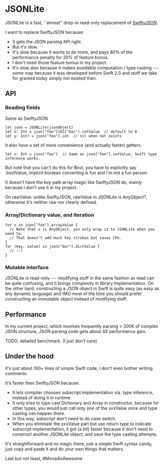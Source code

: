 # JSONLite

JSONLite is a fast, ``almost'' drop-in read-only replacement of [SwiftyJSON](https://github.com/SwiftyJSON/SwiftyJSON).

I want to replace SwiftyJSON because:

- It gets the JSON parsing API right.
- But it's slow.
- It's slow because it wants to do more, and pays 80% of the performance penalty for 20% of feature bonus.
- I don't need those feature bonus in my project.
- It's slow also because it makes avoidable computation / type casting --- some may because it was developed before Swift 2.0 and stuff we take for granted today simply not existed then.

## API

### Reading fields

Same as SwiftyJSON

    let json = JSONLite(jsonObject)
    let x: Int = json["foo"][0]["bar"].intValue  // default to 0
    let y: Int? = json["foo"].int  // nil when not exists

It also have a set of more convenience (and actually faster) getters.

    let x: Int = json["foo"]  // Same as json["foo"].intValue, Swift type inference works.

But note that you can't do this for Bool, you have to explicitly say .boolValue, implicit boolean converting is fun and I'm not a fun person.

It doesn't have the key path array magic like SwiftyJSON do, mainly because I don't use it in my project.

On rawValue: unlike SwiftyJSON, rawValue in JSONLite is AnyObject?, otherwise it's neither raw nor clearly defined.

### Array/Dictionary value, and iteration

    for x in json["foo"].arrayValue {
      // Note that x is AnyObject, you only wrap it to JSONLite when you need to.
      // That doesn't add much key strokes but saves CPU.
    }
    for (key, value) in json["bar"].dictValue {
      // :-)
    }

### Mutable interface

JSONLite is read-only --- modifying stuff in the same fashion as read can be quite confusing, and it brings complexity in library implementation. On the other hard, constructing a JSON object in Swift is quite easy (as easy as any dynamic language) and IMO most of the time you should prefer constructing an immutable object instead of modifying stuff.

## Performance

In my current project, which involves frequently parsing > 200K of complex JSON structure, JSON parsing code gets about 4X performance gain.

TODO: detailed benchmark. (I just don't care)

## Under the hood

it's just about 100+ lines of simple Swift code, I don't even bother writing
comments.

It's faster then SwiftyJSON because:

- It lets compiler chooses subscript implementation via. type inference, instead of doing it in runtime.
- It only tries to type cast Dictionary and Array in constructor, because for other types, you would just call only one of the xxxValue once and type casting can happen there.
- In this way, subscript don't need to do case switch.
- When you eliminate the xxxValue part but use return type to indicate subscript implementation, it got (a bit) faster because it don't need to construct another JSONLite object, and save the type casting attempts.

It's straightforward and no magic there, just a simple Swift syntax candy, just copy and paste it and do your own things that matters.

Last but not least, #MonadIsAwesome
